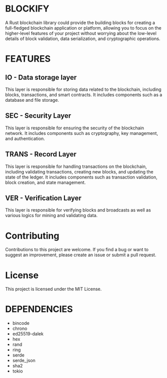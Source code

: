# BLOCKIFY


A Rust blockchain library could provide the building blocks for creating a full-fledged blockchain application or platform, allowing you to focus on the higher-level features of your project without worrying about the low-level details of block validation, data serialization, and cryptographic operations.





# FEATURES


## IO - Data storage layer

This layer is responsible for storing data related to the blockchain, including blocks, transactions, and smart contracts. It includes components such as a database and file storage.


## SEC - Security Layer

This layer is responsible for ensuring the security of the blockchain network. It includes components such as cryptography, key management, and authentication.


## TRANS - Record Layer

This layer is responsible for handling transactions on the blockchain, including validating transactions, creating new blocks, and updating the state of the ledger. It includes components such as transaction validation, block creation, and state management.


## VER - Verification Layer

This layer is responsible for verifying blocks and broadcasts as well as various
logics for mining and validating data.









# Contributing

Contributions to this project are welcome. If you find a bug or want to suggest an improvement, please create an issue or submit a pull request.


# License

This project is licensed under the MIT License.




# DEPENDENCIES


- bincode
- chrono
- ed25519-dalek
- hex
- rand
- ring
- serde
- serde_json
- sha2
- tokio